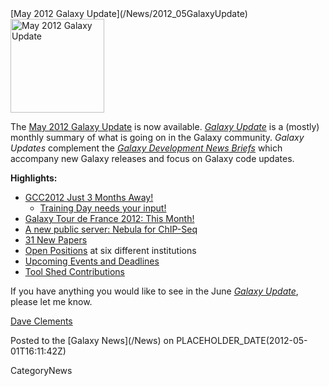 <div class='newsItemHeader'>[May 2012 Galaxy Update](/News/2012_05GalaxyUpdate)</div>

<div class='right'><a href='/GalaxyUpdates/2012_05'><img src='/Images/Logos/GalaxyUpdate200.png' alt='May 2012 Galaxy Update' width=150 /></a></div>

The [May 2012 Galaxy Update](/GalaxyUpdates/2012_05) is now available.  *[Galaxy Update](/GalaxyUpdates)* is a (mostly) monthly summary of what is going on in the Galaxy community.  *Galaxy Updates* complement the *[Galaxy Development News Briefs](/DevNewsBriefs)* which accompany new Galaxy releases and focus on Galaxy code updates.

**Highlights:**

* [GCC2012 Just 3 Months Away!](/GalaxyUpdates/2012_05#gcc2012-just-3-months-away)
  * [Training Day needs your input!](/GalaxyUpdates/2012_05#training-day-we-need-your-help)
* [Galaxy Tour de France 2012: This Month!](/GalaxyUpdates/2012_05#galaxy-tour-de-france-2012)
* [A new public server: Nebula for ChIP-Seq](/GalaxyUpdates/2012_05#new-public-server-nebula) 
* [31 New Papers](/GalaxyUpdates/2012_05#new-papers)
* [Open Positions](/GalaxyUpdates/2012_05#whos-hiring) at six different institutions
* [Upcoming Events and Deadlines](/GalaxyUpdates/2012_05#upcoming-events-and-deadlines)
* [Tool Shed Contributions](/GalaxyUpdates/2012_05#tool-shed-contributions)
 
If you have anything you would like to see in the June *[Galaxy Update](/GalaxyUpdates)*, please let me know.

[Dave Clements](/DaveClements)

<div class='newsItemFooter'>Posted to the [Galaxy News](/News) on PLACEHOLDER_DATE(2012-05-01T16:11:42Z)</div>

CategoryNews
